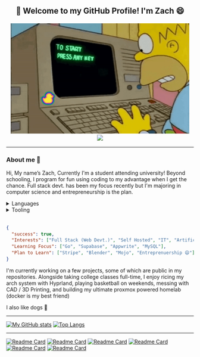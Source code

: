 ## <p align="center">🚀 Welcome to my GitHub Profile! I'm Zach 😄</p>
<p align="center">
    <img src="assets/giphy.gif" />
    <br>
    <a href="https://zachl.space"><img src="https://img.shields.io/badge/My%20Socials-3e7d43?style=for-the-badge" /></a>
</p>

<hr>

### About me 👀
Hi, My name’s Zach, Currently I'm a student attending university!
Beyond schooling, I program for fun using coding to my advantage when I get the chance. Full stack devt. has been my focus recently but I'm majoring in computer science and entrepreneurship is the plan.

<details>
<summary>Languages</summary>
<br>

[![My Skills](https://skillicons.dev/icons?i=c,cpp,py,bash)]()

[![My Skills](https://skillicons.dev/icons?i=ts,js,html,css)]()

<br>
</details>

<details>
<summary>Tooling</summary>
<br>

[![My Skills](https://skillicons.dev/icons?i=git,github)]() &nbsp;&nbsp;&nbsp;&nbsp;&nbsp;&nbsp;&nbsp;&nbsp; 
[![My Skills](https://skillicons.dev/icons?i=vscode,vim,neovim)]()
<br>

[![My Skills](https://skillicons.dev/icons?i=nodejs,bun,express)]() &nbsp;&nbsp;&nbsp;&nbsp;&nbsp;&nbsp;&nbsp;&nbsp; 
[![My Skills](https://skillicons.dev/icons?i=nuxt,svelte,tailwind)]() &nbsp;&nbsp;&nbsp;&nbsp;&nbsp;&nbsp;&nbsp;&nbsp; 
[![My Skills](https://skillicons.dev/icons?i=firebase,appwrite,supabase)]()
<br>

[![My Skills](https://skillicons.dev/icons?i=linux,raspberrypi,arduino)]() &nbsp;&nbsp;&nbsp;&nbsp;&nbsp;&nbsp;&nbsp;&nbsp; 
[![My Skills](https://skillicons.dev/icons?i=docker,cloudflare)]()

<br>
</details>
<br>

```json
{
  "success": true,
  "Interests": ["Full Stack (Web Devt.)", "Self Hosted", "IT", "Artificial Intelligence", "Data Science"],
  "Learning Focus": ["Go", "Supabase", "Appwrite", "MySQL"],
  "Plan to Learn": ["Stripe", "Blender", "Mojo", "Entreprenuership 😄"],
}
```

I'm currently working on a few projects, some of which are public in my repositories. Alongside taking college classes full-time, I enjoy ricing my arch system with Hyprland, playing basketball on weekends, messing with CAD / 3D Printing, and building my ultimate proxmox powered homelab (docker is my best friend)

I also like dogs 🐶
<hr>

[![My GitHub stats](https://github-readme-stats-zachltech.vercel.app/api?username=ZachLTech&show_icons=true&theme=dark&hide_title=false&card_width=400px&hide_rank=true&line_height=34&hide=issues&custom_title=ZachLTech's%20GitHub%20Stats)]() [![Top Langs](https://github-readme-stats-zachltech.vercel.app/api/top-langs/?username=ZachLTech&exclude_repo=PhysicalSizeOfTheInternetSite&hide=roff,html,css&layout=donut&theme=dark)]()
<hr>

[![Readme Card](https://github-readme-stats-zachltech.vercel.app/api/pin/?username=EduquestAI&repo=Eduquest-Qubitx&theme=dark)]() [![Readme Card](https://github-readme-stats-zachltech.vercel.app/api/pin/?username=RealStr1ke&repo=Schedulix&theme=dark)]()
[![Readme Card](https://github-readme-stats-zachltech.vercel.app/api/pin/?username=ZachLTech&repo=webdevcourse&theme=dark)]() [![Readme Card](https://github-readme-stats-zachltech.vercel.app/api/pin/?username=ZachLTech&repo=LinkTreeClone&theme=dark)]()
[![Readme Card](https://github-readme-stats-zachltech.vercel.app/api/pin/?username=ZachLTech&repo=PhysicalSizeOfTheInternetSite&theme=dark)]() [![Readme Card](https://github-readme-stats-zachltech.vercel.app/api/pin/?username=ZachLTech&repo=hyprland-dotfiles&theme=dark)]()

